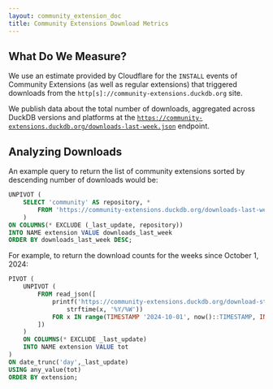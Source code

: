 ```yaml
---
layout: community_extension_doc
title: Community Extensions Download Metrics
---
```


## What Do We Measure?

We use an estimate provided by Cloudflare for the `INSTALL` events of Community Extensions (as well as regular extensions) that triggered downloads from the `http[s]://community-extensions.duckdb.org` site.

We publish data about the total number of downloads, aggregated across DuckDB versions and platforms at the [`https://community-extensions.duckdb.org/downloads-last-week.json`](https://community-extensions.duckdb.org/downloads-last-week.json) endpoint.

## Analyzing Downloads

An example query to return the list of community extensions sorted by descending number of downloads would be:

```sql
UNPIVOT (
    SELECT 'community' AS repository, *
        FROM 'https://community-extensions.duckdb.org/downloads-last-week.json'
    )
ON COLUMNS(* EXCLUDE (_last_update, repository))
INTO NAME extension VALUE downloads_last_week
ORDER BY downloads_last_week DESC;
```

For example, to return the download counts for the weeks since October 1, 2024:

```sql
PIVOT (
    UNPIVOT (
        FROM read_json([
            printf('https://community-extensions.duckdb.org/download-stats-weekly/%s.json',
                strftime(x, '%Y/%W'))
            FOR x IN range(TIMESTAMP '2024-10-01', now()::TIMESTAMP, INTERVAL 1 WEEK)
        ])
    )
    ON COLUMNS(* EXCLUDE _last_update)
    INTO NAME extension VALUE tot
)
ON date_trunc('day',_last_update)
USING any_value(tot)
ORDER BY extension;
```
